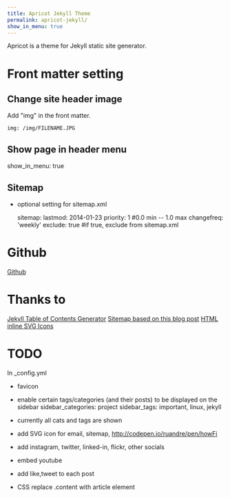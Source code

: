 ```yaml
---
title: Apricot Jekyll Theme 
permalink: apricot-jekyll/
show_in_menu: true
---
```

Apricot is a theme for Jekyll static site generator.

Front matter setting
===============

Change site header image
----------
Add "img" in the front matter.

    img: /img/FILENAME.JPG

Show page in header menu
------------

   show_in_menu: true

Sitemap
------------
* optional setting for sitemap.xml

    sitemap:
        lastmod: 2014-01-23
        priority: 1  #0.0 min -- 1.0 max
        changefreq: 'weekly'
        exclude: true  #if true, exclude from sitemap.xml

Github
=======
[Github](https://github.com/otterpro/apricot-jekyll)

Thanks to
==========
[Jekyll Table of Contents Generator](https://github.com/dafi/jekyll-toc-generator)
[Sitemap based on this blog post](http://davidensinger.com/2013/11/building-a-better-sitemap-xml-with-jekyll/)
[HTML inline SVG Icons](http://codepen.io/ruandre/pen/howFi)

TODO
=======
In _config.yml

* favicon

* enable certain tags/categories (and their posts) to be displayed on the sidebar
    sidebar_categories: project
    sidebar_tags: important, linux, jekyll

* currently all cats and tags are shown

* add SVG icon for email, sitemap, <http://codepen.io/ruandre/pen/howFi>
* add instagram, twitter, linked-in, flickr,  other socials 
* embed youtube
* add like,tweet to each post
* CSS replace .content with article element


